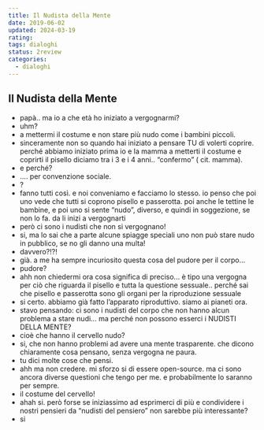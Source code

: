 ```yaml
---
title: Il Nudista della Mente
date: 2019-06-02
updated: 2024-03-19
rating: 
tags: dialoghi
status: 2review
categories:
  - dialoghi
---
```

## Il Nudista della Mente

- papà.. ma io a che età ho iniziato a vergognarmi?
- uhm?
- a mettermi il costume e non stare più nudo come i bambini piccoli.
- sinceramente non so quando hai iniziato a pensare TU di volerti coprire. perché abbiamo iniziato prima io e la mamma a metterti il costume e coprirti il pisello diciamo tra i 3 e i 4 anni.. “confermo” ( cit. mamma).
- e perché?
- .... per convenzione sociale.
- ?
- fanno tutti così. e noi conveniamo e facciamo lo stesso. io penso che poi uno vede che tutti si coprono pisello e passerotta. poi anche le tettine le bambine, e poi uno si sente “nudo”, diverso, e quindi in soggezione, se non lo fa. da li inizi a vergognarti
- però ci sono i nudisti che non si vergognano!
- si, ma lo sai che a parte alcune spiagge speciali uno non può stare nudo in pubblico, se no gli danno una multa!
- davvero?!?!
- già. a me ha sempre incuriosito questa cosa del pudore per il corpo...
- pudore?
- ahh non chiedermi ora cosa significa di preciso... è tipo una vergogna per ciò che riguarda il pisello e tutta la questione sessuale.. perché sai che pisello e passerotta sono gli organi per la riproduzione sessuale
- si certo. abbiamo già fatto l’apparato riproduttivo. siamo ai pianeti ora.
- stavo pensando: ci sono i nudisti del corpo che non hanno alcun problema a stare nudi... ma perché non possono esserci i NUDISTI DELLA MENTE?
- cioè che hanno il cervello nudo?
- si, che non hanno problemi ad avere una mente trasparente. che dicono chiaramente cosa pensano, senza vergogna ne paura.
- tu dici molte cose che pensi.
- ahh ma non credere. mi sforzo si di essere open-source. ma ci sono ancora diverse questioni che tengo per me. e probabilmente lo saranno per sempre.
- il costume del cervello!
- ahah si. però forse se iniziassimo ad esprimerci di più e condividere i nostri pensieri da “nudisti del pensiero” non sarebbe più interessante?
- si
